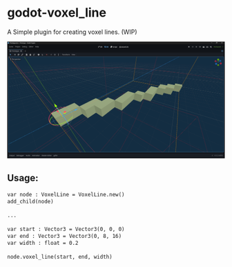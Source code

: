 # godot-voxel_line
A Simple plugin for creating voxel lines. (WIP)

<a href="voxel_line.png?raw=true"><img width=900 src="voxel_line.png"></a>

## Usage:

``` gdscript
var node : VoxelLine = VoxelLine.new()
add_child(node)

...

var start : Vector3 = Vector3(0, 0, 0)
var end : Vector3 = Vector3(0, 8, 16)
var width : float = 0.2

node.voxel_line(start, end, width)

```
